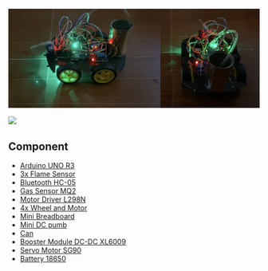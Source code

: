 
![](/Image/img.jpg)

![](/Shortvideo/video.gif)

## Component
* [Arduino UNO R3](https://www.amazon.com/ARDUINO-A000066-Uno-DIP-1-5/dp/B00CBZ4CII/ref=sr_1_1?keywords=arduino+uno+r3&qid=1681650194&sprefix=arduino+uno%2Caps%2C824&sr=8-1)
* [3x Flame Sensor](https://www.amazon.com/UIOTEC-Smartsense-Temperature-Detecting-Compatible/dp/B07DNXVGCM/ref=sr_1_2?keywords=flame+sensor+arduino&qid=1681649329&sprefix=flame+se%2Caps%2C369&sr=8-2)
* [Bluetooth HC-05](https://www.amazon.com/Phoncoo-Wireless-Bluetooth-Transceiver-Converter/dp/B07JH5NQGX/ref=sr_1_3?crid=1G7OUSDC5437H&keywords=bluetooth+hc-05&qid=1681649387&sprefix=bluetooth+hc-%2Caps%2C357&sr=8-3)
* [Gas Sensor MQ2](https://www.amazon.com/Reland-Sun-MQ-2-Sensor-Module/dp/B09NN39G8X/ref=sr_1_5?crid=2WX90197V4BS1&keywords=Gas+sensor+mq2+arduino&qid=1681649460&sprefix=gas+sensor+q2+arduino%2Caps%2C482&sr=8-5)
* [Motor Driver L298N](https://www.amazon.com/Bridge-Stepper-Driver-Module-Controller/dp/B09T6K9RFZ/ref=sr_1_2?crid=EYTFOL2Y9HKA&keywords=motor+driver+l298&qid=1681649575&sprefix=motor+driver+l29%2Caps%2C361&sr=8-2)
* [4x Wheel and Motor](https://www.amazon.com/Electric-Plastic-Magnetic-Gearbox-Engine/dp/B09MFBSFBB/ref=sr_1_4?crid=1ENYD25H1ZG2Y&keywords=wheel+and+motor+5v&qid=1681649657&sprefix=wheel+and+motor+5v%2Caps%2C369&sr=8-4)
* [Mini Breadboard](https://www.amazon.com/Breadboard-Solderless-Prototype-Different-Raspberry/dp/B07LF71ZTS/ref=sr_1_1?keywords=mini+breadboard&qid=1681649824&sprefix=Mini+brea%2Caps%2C368&sr=8-1)
* [Mini DC pumb](https://www.amazon.com/Submersible-Aquariums-Fountain-Hydroponics-Garden/dp/B0B15C9H2Z/ref=sr_1_2?keywords=dc+pump+5v&qid=1681649856&sprefix=dc+pum%2Caps%2C342&sr=8-2)
* [Can]()
* [Booster Module DC-DC XL6009](https://www.amazon.com/XL6009-Booster-Module-Adjustable-Step-up/dp/B0BQDY2WS9/ref=sr_1_1?crid=310V8EZ4KXQCQ&keywords=Module+DC+XL6009&qid=1681649964&sprefix=module+dc+xl6009%2Caps%2C383&sr=8-1)
* [Servo Motor SG90](https://www.amazon.com/10Pcs-Servos-Helicopter-Airplane-Controls/dp/B08KY49SFX/ref=sr_1_3?crid=1C3N7M9UGXFBO&keywords=servo+motors+90g&qid=1681650043&sprefix=servo+motors+90%2Caps%2C360&sr=8-3)
* [Battery 18650](https://www.amazon.com/TWTADE-Slots-Battery-Holder-Double/dp/B092ZNFPNH/ref=sr_1_3?crid=3A8TSHH2QCR69&keywords=battery+holder+18650&qid=1681650087&sprefix=battery+holder+18650%2Caps%2C473&sr=8-3)
